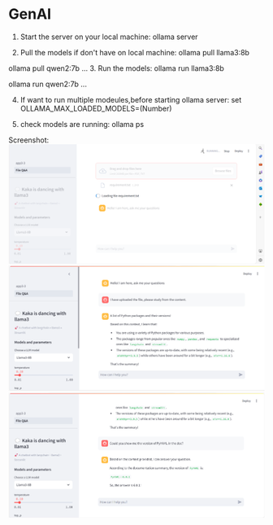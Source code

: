 # GenAI

1. Start the server on your local machine:
ollama server

2. Pull the models if don't have on local machine:
ollama pull llama3:8b

ollama pull qwen2:7b
...
3. Run the models:
ollama run llama3:8b

ollama run qwen2:7b
...

4. If want to run multiple modeules,before starting ollama server:
set OLLAMA_MAX_LOADED_MODELS=(Number)

5. check models are running:
ollama ps


Screenshot:
![alt text](./images/image1.png)
![alt text](./images/image2.png)
![alt text](./images/image3.png)

